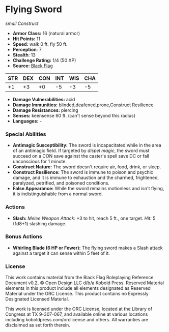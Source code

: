 # Flying Sword

*small* *Construct*

- **Armor Class:** 16 (natural armor)
- **Hit Points:** 11 
- **Speed:** walk 0 ft. fly 50 ft.
- **Perception**: 7
- **Stealth**: 13
- **Challenge Rating:** 1/4 (50 XP)
- **Source:** [Black Flag](https://koboldpress.com/kpstore/product/tovrpg-pg-mv/)

| STR | DEX | CON | INT | WIS | CHA |
| --- | --- | --- | --- | --- | --- |
| +1 | +3 | +0 | -5 | -3 | -5 |

- **Damage Vulnerabilities:** acid
- **Damage Immunities:** blinded,deafened,prone,Construct Resilience
- **Damage Resistances:** piercing
- **Senses:** keensense 60 ft. (can't sense beyond this radius)
- **Languages:** -

### Special Abilities

- **Antimagic Susceptibility:** The sword is incapacitated while in the area of an antimagic field. If targeted by _dispel magic_, the sword must succeed on a CON save against the caster's spell save DC or fall unconscious for 1 minute.
- **Construct Nature:** The sword doesn't require air, food, drink, or sleep.
- **Construct Resilience:** The sword is immune to poison and psychic damage, and it is immune to exhaustion and the charmed, frightened, paralyzed, petrified, and poisoned conditions.
- **False Appearance:** While the sword remains motionless and isn't flying, it is indistinguishable from a normal sword.

### Actions

- **Slash:** _Melee Weapon Attack:_ +3 to hit, reach 5 ft., one target. _Hit:_ 5 (1d8+1) slashing damage.

### Bonus Actions

- **Whirling Blade (6 HP or Fewer):** The flying sword makes a Slash attack against a target it can sense within 5 feet of it.


### License

This work contains material from the Black Flag Roleplaying Reference Document v0.2, © Open Design LLC d/b/a Kobold Press. Reserved Material elements in this product include all elements designated as Reserved Material under the ORC License. This product contains no Expressly Designated Licensed Material.

This work is licensed under the ORC License, located at the Library of Congress at TX 9-307-067, and available online at various locations including koboldpress.com/orclicense and others. All warranties are disclaimed as set forth therein.
